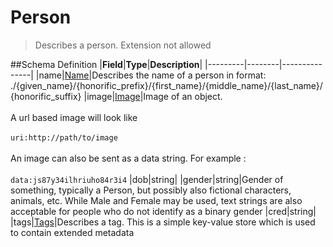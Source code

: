 # Person

> Describes a person. Extension not allowed

##Schema Definition |**Field**|**Type**|**Description**|
|---------|--------|---------------|
|name|[Name](/docs/core-specification/schema-reference/name)|Describes the name
of a person in format:
./{given_name}/{honorific_prefix}/{first_name}/{middle_name}/{last_name}/{honorific_suffix}
|image|[Image](/docs/core-specification/schema-reference/image)|Image of an
object. <br/><br/> A url based image will look like
<br/><br/>`uri:http://path/to/image` <br/><br/> An image can also be sent as a
data string. For example : <br/><br/> `data:js87y34ilhriuho84r3i4` |dob|string|
|gender|string|Gender of something, typically a Person, but possibly also
fictional characters, animals, etc. While Male and Female may be used, text
strings are also acceptable for people who do not identify as a binary gender
|cred|string|
|tags|[Tags](/docs/core-specification/schema-reference/tags)|Describes a tag.
This is a simple key-value store which is used to contain extended metadata
